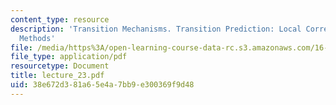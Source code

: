 ```yaml
---
content_type: resource
description: 'Transition Mechanisms. Transition Prediction: Local Correlations, Amplification
  Methods'
file: /media/https%3A/open-learning-course-data-rc.s3.amazonaws.com/16-13-aerodynamics-of-viscous-fluids-fall-2003/38e672d381a65e4a7bb9e300369f9d48_lecture_23.pdf
file_type: application/pdf
resourcetype: Document
title: lecture_23.pdf
uid: 38e672d3-81a6-5e4a-7bb9-e300369f9d48
---
```

